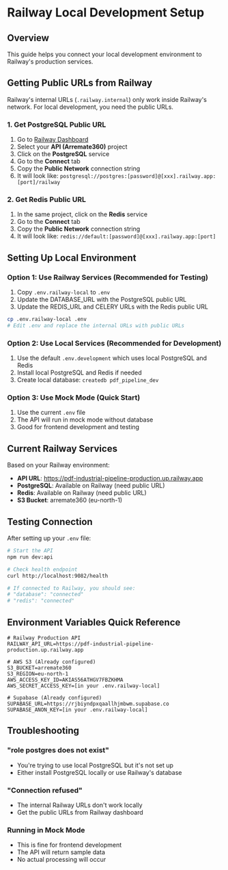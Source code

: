 # Railway Local Development Setup

## Overview
This guide helps you connect your local development environment to Railway's production services.

## Getting Public URLs from Railway

Railway's internal URLs (`.railway.internal`) only work inside Railway's network. For local development, you need the public URLs.

### 1. Get PostgreSQL Public URL
1. Go to [Railway Dashboard](https://railway.app/dashboard)
2. Select your **API (Arremate360)** project
3. Click on the **PostgreSQL** service
4. Go to the **Connect** tab
5. Copy the **Public Network** connection string
6. It will look like: `postgresql://postgres:[password]@[xxx].railway.app:[port]/railway`

### 2. Get Redis Public URL
1. In the same project, click on the **Redis** service
2. Go to the **Connect** tab
3. Copy the **Public Network** connection string
4. It will look like: `redis://default:[password]@[xxx].railway.app:[port]`

## Setting Up Local Environment

### Option 1: Use Railway Services (Recommended for Testing)
1. Copy `.env.railway-local` to `.env`
2. Update the DATABASE_URL with the PostgreSQL public URL
3. Update the REDIS_URL and CELERY URLs with the Redis public URL

```bash
cp .env.railway-local .env
# Edit .env and replace the internal URLs with public URLs
```

### Option 2: Use Local Services (Recommended for Development)
1. Use the default `.env.development` which uses local PostgreSQL and Redis
2. Install local PostgreSQL and Redis if needed
3. Create local database: `createdb pdf_pipeline_dev`

### Option 3: Use Mock Mode (Quick Start)
1. Use the current `.env` file
2. The API will run in mock mode without database
3. Good for frontend development and testing

## Current Railway Services

Based on your Railway environment:

- **API URL**: https://pdf-industrial-pipeline-production.up.railway.app
- **PostgreSQL**: Available on Railway (need public URL)
- **Redis**: Available on Railway (need public URL)
- **S3 Bucket**: arremate360 (eu-north-1)

## Testing Connection

After setting up your `.env` file:

```bash
# Start the API
npm run dev:api

# Check health endpoint
curl http://localhost:9082/health

# If connected to Railway, you should see:
# "database": "connected"
# "redis": "connected"
```

## Environment Variables Quick Reference

```env
# Railway Production API
RAILWAY_API_URL=https://pdf-industrial-pipeline-production.up.railway.app

# AWS S3 (Already configured)
S3_BUCKET=arremate360
S3_REGION=eu-north-1
AWS_ACCESS_KEY_ID=AKIAS56ATHGV7FBZKHMA
AWS_SECRET_ACCESS_KEY=[in your .env.railway-local]

# Supabase (Already configured)
SUPABASE_URL=https://rjbiyndpxqaallhjmbwm.supabase.co
SUPABASE_ANON_KEY=[in your .env.railway-local]
```

## Troubleshooting

### "role postgres does not exist"
- You're trying to use local PostgreSQL but it's not set up
- Either install PostgreSQL locally or use Railway's database

### "Connection refused"
- The internal Railway URLs don't work locally
- Get the public URLs from Railway dashboard

### Running in Mock Mode
- This is fine for frontend development
- The API will return sample data
- No actual processing will occur